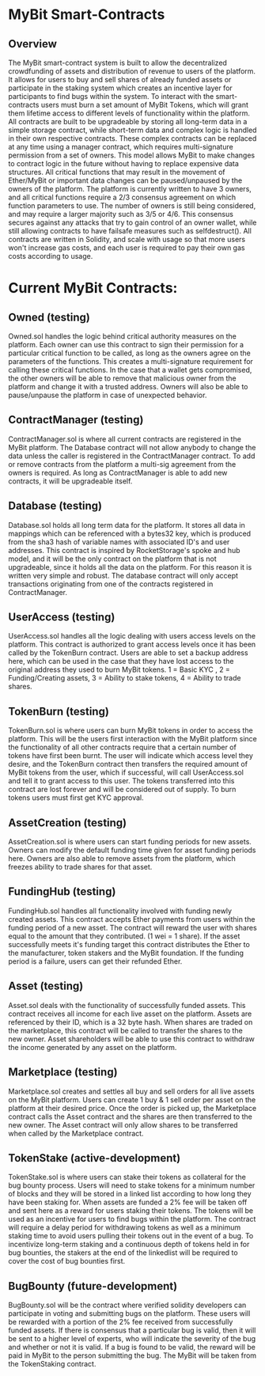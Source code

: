 # MyBit Smart-Contracts

## Overview
The MyBit smart-contract system is built to allow the decentralized crowdfunding of assets and distribution of revenue to users of the platform. It allows for users to buy and sell shares of already funded assets or participate in the staking system which creates an incentive layer for participants to find bugs within the system. To interact with the smart-contracts users must burn a set amount of MyBit Tokens, which will grant them lifetime access to different levels of functionality within the platform. All contracts are built to be upgradeable by storing all long-term data in a simple storage contract, while short-term data and complex logic is handled in their own respective contracts. These complex contracts can be replaced at any time using a manager contract, which requires multi-signature permission from a set of owners. This model allows MyBit to make changes to contract logic in the future without having to replace expensive data structures. All critical functions that may result in the movement of Ether/MyBit or important data changes can be paused/unpaused by the owners of the platform. The platform is currently written to have 3 owners, and all critical functions require a 2/3 consensus agreement on which function parameters to use. The number of owners is still being considered, and may require a larger majority such as 3/5 or 4/6. This consensus secures against any attacks that try to gain control of an owner wallet, while still allowing contracts to have failsafe measures such as selfdestruct(). All contracts are written in Solidity, and scale with usage so that more users won't increase gas costs, and each user is required to pay their own gas costs according to usage. 

# Current MyBit Contracts:

## Owned (testing)
Owned.sol handles the logic behind critical authority measures on the platform. Each owner can use this contract to sign their permission for a particular critical function to be called, as long as the owners agree on the parameters of the functions. This creates a multi-signature requirement for calling these critical functions. In the case that a wallet gets compromised, the other owners will be able to remove that malicious owner from the platform and change it with a trusted address. Owners will also be able to pause/unpause the platform in case of unexpected behavior. 

## ContractManager (testing)
ContractManager.sol is where all current contracts are registered in the MyBit platform. The Database contract will not allow anybody to change the data unless the caller is registered in the ContractManager contract. To add or remove contracts from the platform a multi-sig agreement from the owners is required. As long as ContractManager is able to add new contracts, it will be upgradeable itself. 

## Database (testing)
Database.sol holds all long term data for the platform. It stores all data in mappings which can be referenced with a bytes32 key, which is produced from the sha3 hash of variable names with associated ID's and user addresses. This contract is inspired by RocketStorage's spoke and hub model, and it will be the only contract on the platform that is not upgradeable, since it holds all the data on the platform. For this reason it is written very simple and robust. The database contract will only accept transactions originating from one of the contracts registered in ContractManager.

## UserAccess (testing)
UserAccess.sol handles all the logic dealing with users access levels on the platform. This contract is authorized to grant access levels once it has been called by the TokenBurn contract. Users are able to set a backup address here, which can be used in the case that they have lost access to the original address they used to burn MyBit tokens. 1 = Basic KYC , 2 = Funding/Creating assets, 3 = Ability to stake tokens, 4 = Ability to trade shares.

## TokenBurn (testing)
TokenBurn.sol is where users can burn MyBit tokens in order to access the platform. This will be the users first interaction with the MyBit platform since the functionality of all other contracts require that a certain number of tokens have first been burnt. The user will indicate which access level they desire, and the TokenBurn contract then transfers the required amount of MyBit tokens from the user, which if successful, will call UserAccess.sol and tell it to grant access to this user. The tokens transferred into this contract are lost forever and will be considered out of supply. To burn tokens users must first get KYC approval. 

## AssetCreation (testing)
AssetCreation.sol is where users can start funding periods for new assets. Owners can modify the default funding time given for asset funding periods here. Owners are also able to remove assets from the platform, which freezes ability to trade shares for that asset.

## FundingHub (testing)
FundingHub.sol handles all functionality involved with funding newly created assets. This contract accepts Ether payments from users within the funding period of a new asset. The contract will reward the user with shares equal to the amount that they contributed. (1 wei = 1 share). If the asset successfully meets it's funding target this contract distributes the Ether to the manufacturer, token stakers and the MyBit foundation. If the funding period is a failure, users can get their refunded Ether.  

## Asset (testing)
Asset.sol deals with the functionality of successfully funded assets. This contract receives all income for each live asset on the platform. Assets are referenced by their ID, which is a 32 byte hash. When shares are traded on the marketplace, this contract will be called to transfer the shares to the new owner. Asset shareholders will be able to use this contract to withdraw the income generated by any asset on the platform. 

## Marketplace (testing)
Marketplace.sol creates and settles all buy and sell orders for all live assets on the MyBit platform. Users can create 1 buy & 1 sell order per asset on the platform at their desired price. Once the order is picked up, the Marketplace contract calls the Asset contract and the shares are then transferred to the new owner. The Asset contract will only allow shares to be transferred when called by the Marketplace contract.  

## TokenStake (active-development)
TokenStake.sol is where users can stake their tokens as collateral for the bug bounty process. Users will need to stake tokens for a minimum number of blocks and they will be stored in a linked list according to how long they have been staking for. When assets are funded a 2% fee will be taken off and sent here as a reward for users staking their tokens. The tokens will be used as an incentive for users to find bugs within the platform. The contract will require a delay period for withdrawing tokens as well as a minimum staking time to avoid users pulling their tokens out in the event of a bug. To incentivize long-term staking and a continuous depth of tokens held in for bug bounties, the stakers at the end of the linkedlist will be required to cover the cost of bug bounties first. 

## BugBounty (future-development)
BugBounty.sol will be the contract where verified solidity developers can participate in voting and submitting bugs on the platform. These users will be rewarded with a portion of the 2% fee received from successfully funded assets. If there is consensus that a particular bug is valid, then it will be sent to a higher level of experts, who will indicate the severity of the bug and whether or not it is valid. If a bug is found to be valid, the reward will be paid in MyBit to the person submitting the bug. The MyBit will be taken from the TokenStaking contract.

